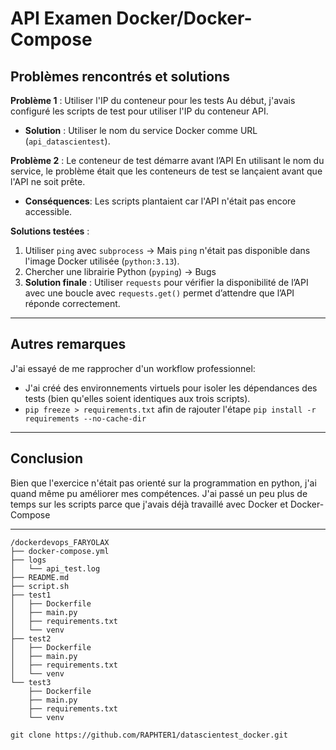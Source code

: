 # API Examen Docker/Docker-Compose

## Problèmes rencontrés et solutions
**Problème 1** : Utiliser l'IP du conteneur pour les tests
Au début, j'avais configuré les scripts de test pour utiliser l'IP du conteneur API.
  - **Solution** : Utiliser le nom du service Docker comme URL (`api_datascientest`).

**Problème 2** : Le conteneur de test démarre avant l’API
En utilisant le nom du service, le problème était que les conteneurs de test se lançaient avant que l'API ne soit prête.
  - **Conséquences**: Les scripts plantaient car l'API n'était pas encore accessible.

**Solutions testées** :
  1. Utiliser `ping` avec `subprocess` -> Mais `ping` n'était pas disponible dans l'image Docker utilisée (`python:3.13`).
  2. Chercher une librairie Python (`pyping`) → Bugs
  3. **Solution finale** : Utiliser `requests` pour vérifier la disponibilité de l’API avec une boucle avec `requests.get()` permet d’attendre que l’API réponde correctement.

-----
## Autres remarques
J'ai essayé de me rapprocher d'un workflow professionnel:
  - J'ai créé des environnements virtuels pour isoler les dépendances des tests (bien qu'elles soient identiques aux trois scripts).
  - `pip freeze > requirements.txt` afin de rajouter l'étape `pip install -r requirements --no-cache-dir`
  
-----
## Conclusion 
Bien que l'exercice n'était pas orienté sur la programmation en python, j'ai quand même pu améliorer mes compétences. J'ai passé un peu plus de temps sur les scripts parce que j'avais déjà travaillé avec Docker et Docker-Compose

-----
```
/dockerdevops_FARYOLAX
├── docker-compose.yml
├── logs
│   └── api_test.log
├── README.md
├── script.sh
├── test1
│   ├── Dockerfile
│   ├── main.py
│   ├── requirements.txt
│   └── venv
├── test2
│   ├── Dockerfile
│   ├── main.py
│   ├── requirements.txt
│   └── venv
└── test3
    ├── Dockerfile
    ├── main.py
    ├── requirements.txt
    └── venv
```
```
git clone https://github.com/RAPHTER1/datascientest_docker.git
```
